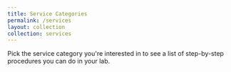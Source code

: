 ```yaml
---
title: Service Categories
permalink: /services
layout: collection
collection: services
---
```

Pick the service category you're interested in to see a list of step-by-step procedures you can do in your lab.